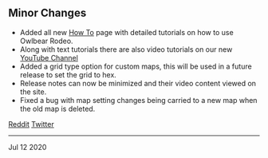 ## Minor Changes

- Added all new [How To](https://owlbear.rodeo/howTo) page with detailed tutorials on how to use Owlbear Rodeo.
- Along with text tutorials there are also video tutorials on our new [YouTube Channel](https://www.youtube.com/channel/UCePe1wJC53_7fbBbSECG7YQ)
- Added a grid type option for custom maps, this will be used in a future release to set the grid to hex.
- Release notes can now be minimized and their video content viewed on the site.
- Fixed a bug with map setting changes being carried to a new map when the old map is deleted.

[Reddit]()
[Twitter]()

---

Jul 12 2020

